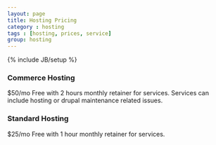 ```yaml
---
layout: page
title: Hosting Pricing
category : hosting
tags : [hosting, prices, service]
group: hosting
---
```

{% include JB/setup %}

### Commerce Hosting
$50/mo
Free with 2 hours monthly retainer for services. Services can include hosting or drupal maintenance related issues.

### Standard Hosting
$25/mo
Free with 1 hour monthly retainer for services.
